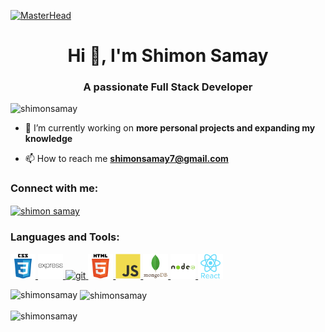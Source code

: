 [![MasterHead](https://miro.medium.com/max/1400/0*FGD6BUzzZs1VJLuY.gif)](https://github.com/ShimonSamay)
<h1 align="center">Hi 👋, I'm Shimon Samay</h1>
<h3 align="center">A passionate Full Stack Developer</h3>
<!-- <img align="right" alt="coding" width="400" src="https://cdn.dribbble.com/users/1059583/screenshots/4171367/coding-freak.gif"> -->
<p align="left"> <img src="https://komarev.com/ghpvc/?username=shimonsamay&label=Profile%20views&color=0e75b6&style=flat" alt="shimonsamay" /> </p>

- 🔭 I’m currently working on **more personal projects and expanding my knowledge**

- 📫 How to reach me **shimonsamay7@gmail.com**

<h3 align="left">Connect with me:</h3>
<p align="left">
<a href="https://linkedin.com/in/shimon samay" target="blank"><img align="center" src="https://raw.githubusercontent.com/rahuldkjain/github-profile-readme-generator/master/src/images/icons/Social/linked-in-alt.svg" alt="shimon samay" height="30" width="40" /></a>
</p>
<h3 align="left">Languages and Tools:</h3>

<p align="left"> <a href="https://www.w3schools.com/css/" target="_blank" rel="noreferrer"> <img src="https://raw.githubusercontent.com/devicons/devicon/master/icons/css3/css3-original-wordmark.svg" alt="css3" width="40" height="40"/> </a> <a href="https://expressjs.com" target="_blank" rel="noreferrer"> <img src="https://raw.githubusercontent.com/devicons/devicon/master/icons/express/express-original-wordmark.svg" alt="express" width="40" height="40"/> </a> <a href="https://git-scm.com/" target="_blank" rel="noreferrer"> <img src="https://www.vectorlogo.zone/logos/git-scm/git-scm-icon.svg" alt="git" width="40" height="40"/> </a> <a href="https://www.w3.org/html/" target="_blank" rel="noreferrer"> <img src="https://raw.githubusercontent.com/devicons/devicon/master/icons/html5/html5-original-wordmark.svg" alt="html5" width="40" height="40"/> </a> <a href="https://developer.mozilla.org/en-US/docs/Web/JavaScript" target="_blank" rel="noreferrer"> <img src="https://raw.githubusercontent.com/devicons/devicon/master/icons/javascript/javascript-original.svg" alt="javascript" width="40" height="40"/> </a> <a href="https://www.mongodb.com/" target="_blank" rel="noreferrer"> <img src="https://raw.githubusercontent.com/devicons/devicon/master/icons/mongodb/mongodb-original-wordmark.svg" alt="mongodb" width="40" height="40"/> </a> <a href="https://nodejs.org" target="_blank" rel="noreferrer"> <img src="https://raw.githubusercontent.com/devicons/devicon/master/icons/nodejs/nodejs-original-wordmark.svg" alt="nodejs" width="40" height="40"/> </a> <a href="https://reactjs.org/" target="_blank" rel="noreferrer"> <img src="https://raw.githubusercontent.com/devicons/devicon/master/icons/react/react-original-wordmark.svg" alt="react" width="40" height="40"/> </a> </p>

<p><img align="left" src="https://github-readme-stats.vercel.app/api/top-langs?username=shimonsamay&show_icons=true&locale=en&layout=compact" alt="shimonsamay" /></p>

<p>&nbsp;<img align="center" src="https://github-readme-stats.vercel.app/api?username=shimonsamay&show_icons=true&locale=en" alt="shimonsamay" /></p>

<p><img align="center" src="https://github-readme-streak-stats.herokuapp.com/?user=shimonsamay&" alt="shimonsamay" /></p>

